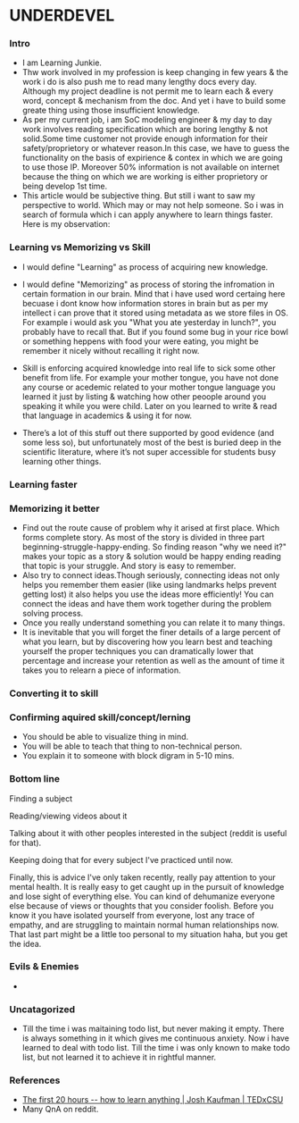 # UNDERDEVEL
### Intro
- I am Learning Junkie.
- Thw work involved in my profession is keep changing in few years & the work i do is also push me to read many lengthy docs every day. Although my project deadline is not permit me to learn each & every word, concept & mechanism from the doc. And yet i have to build some greate thing using those insufficient knowledge.
- As per my current job, i am SoC modeling engineer & my day to day work involves reading specification which are boring lengthy & not solid.Some time customer not provide enough information for their safety/proprietory or whatever reason.In this case, we have to guess the functionality on the basis of expirience & contex in which we are going to use those IP. Moreover 50% information is not available on internet because the thing on which we are working is either proprietory or being develop 1st time.
- This article would be subjective thing. But still i want to saw my perspective to world. Which may or may not help someone. So i was in search of formula which i can apply anywhere to learn things faster. Here is my observation:
### Learning vs Memorizing vs Skill
- I would define "Learning" as process of acquiring new knowledge.
- I would define "Memorizing" as process of storing the infromation in certain formation in our brain. Mind that i have used word certaing here becuase i dont know how information stores in brain but as per my intellect i can prove that it stored using metadata as we store files in OS. For example i would ask you "What you ate yesterday in lunch?", you probably have to recall that. But if you found some bug in your rice bowl or something heppens with food your were eating, you might be remember it nicely without recalling it right now.
- Skill is enforcing acquired knowledge into real life to sick some other benefit from life. For example your mother tongue, you have not done any course or acedemic related to your mother tongue language you learned it just by listing & watching how other peoople around you speaking it while you were child. Later on you learned to write & read that language in academics & using it for now. 

- There’s a lot of this stuff out there supported by good evidence (and some less so), but unfortunately most of the best is buried deep in the scientific literature, where it’s not super accessible for students busy learning other things.
### Learning faster

### Memorizing it better
- Find out the route cause of problem why it arised at first place. Which forms complete story. As most of the story is divided in three part beginning-struggle-happy-ending. So finding reason "why we need it?" makes your topic as a story & solution would be happy ending reading that topic is your struggle. And story is easy to remember.
- Also try to connect ideas.Though seriously, connecting ideas not only helps you remember them easier (like using landmarks helps prevent getting lost) it also helps you use the ideas more efficiently! You can connect the ideas and have them work together during the problem solving process.
- Once you really understand something you can relate it to many things.
- It is inevitable that you will forget the finer details of a large percent of what you learn, but by discovering how you learn best and teaching yourself the proper techniques you can dramatically lower that percentage and increase your retention as well as the amount of time it takes you to relearn a piece of information.

### Converting it to skill


### Confirming aquired skill/concept/lerning
- You should be able to visualize thing in mind.
- You will be able to teach that thing to non-technical person.
- You explain it to someone with block digram in 5-10 mins.

### Bottom line
Finding a subject

Reading/viewing videos about it

Talking about it with other peoples interested in the subject (reddit is useful for that).

Keeping doing that for every subject I've practiced until now.


Finally, this is advice I've only taken recently, really pay attention to your mental health. It is really easy to get caught up in the pursuit of knowledge and lose sight of everything else. You can kind of dehumanize everyone else because of views or thoughts that you consider foolish. Before you know it you have isolated yourself from everyone, lost any trace of empathy, and are struggling to maintain normal human relationships now. That last part might be a little too personal to my situation haha, but you get the idea.

### Evils & Enemies
- 

### Uncatagorized
- Till the time i was maitaining todo list, but never making it empty. There is always something in it which gives me continuous anxiety. Now i have learned to deal with todo list. Till the time i was only known to make todo list, but not learned it to achieve it in rightful manner. 

### References
- [The first 20 hours -- how to learn anything | Josh Kaufman | TEDxCSU](https://www.youtube.com/watch?v=5MgBikgcWnY&index=4&list=WL)
- Many QnA on reddit.
